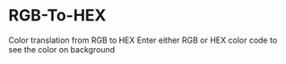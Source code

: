 # RGB-To-HEX
Color translation from RGB to HEX
Enter either RGB or HEX color code to see the color on background
